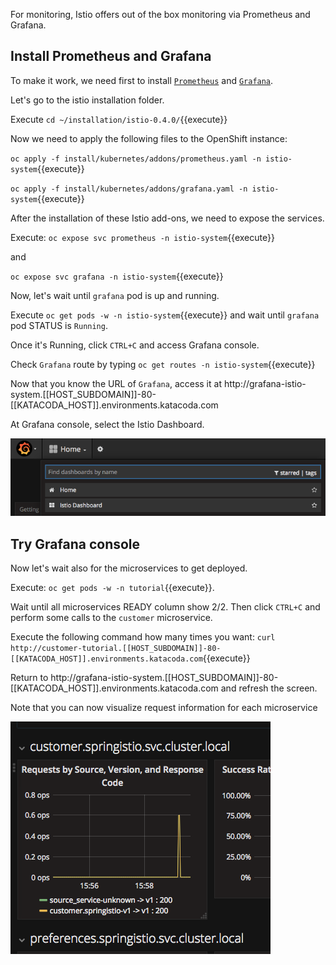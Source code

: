 For monitoring, Istio offers out of the box monitoring via Prometheus and Grafana.

## Install Prometheus and Grafana

To make it work, we need first to install [`Prometheus`](https://prometheus.io/) and [`Grafana`](https://grafana.com/). 

Let's go to the istio installation folder.

Execute `cd ~/installation/istio-0.4.0/`{{execute}}

Now we need to apply the following files to the OpenShift instance:

`oc apply -f install/kubernetes/addons/prometheus.yaml -n istio-system`{{execute}}

`oc apply -f install/kubernetes/addons/grafana.yaml -n istio-system`{{execute}}

After the installation of these Istio add-ons, we need to expose the services.

Execute: `oc expose svc prometheus -n istio-system`{{execute}}

and 

`oc expose svc grafana -n istio-system`{{execute}}

Now, let's wait until `grafana` pod is up and running.

Execute `oc get pods -w -n istio-system`{{execute}} and wait until `grafana` pod STATUS is `Running`.

Once it's Running, click `CTRL+C` and access Grafana console.

Check `Grafana` route by typing `oc get routes -n istio-system`{{execute}}

Now that you know the URL of `Grafana`, access it at  http://grafana-istio-system.[[HOST_SUBDOMAIN]]-80-[[KATACODA_HOST]].environments.katacoda.com

At Grafana console, select the Istio Dashboard.

![](../../assets/monitoring/grafana.png)

## Try Grafana console

Now let's wait also for the microservices to get deployed.

Execute: `oc get pods -w -n tutorial`{{execute}}.

Wait until all microservices READY column show 2/2. Then click `CTRL+C` and perform some calls to the `customer` microservice.

Execute the following command how many times you want: `curl http://customer-tutorial.[[HOST_SUBDOMAIN]]-80-[[KATACODA_HOST]].environments.katacoda.com`{{execute}}

Return to http://grafana-istio-system.[[HOST_SUBDOMAIN]]-80-[[KATACODA_HOST]].environments.katacoda.com and refresh the screen.

Note that you can now visualize request information for each microservice

![](../../assets/monitoring/grafana-services.png)

